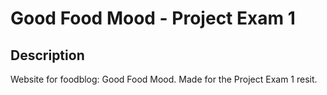 # Good Food Mood - Project Exam 1 

## Description
Website for foodblog: Good Food Mood. Made for the Project Exam 1 resit. 
